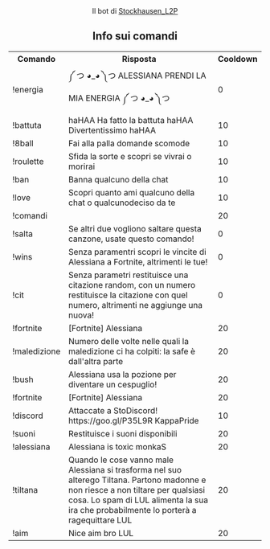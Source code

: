 <center>Il bot di <a href="https://www.twitch.tv/stockhausen_l2p/">Stockhausen_L2P</a> 

<h2>Info sui comandi</h2>
<table>
  <tr>
    <th>Comando</th>
    <th>Risposta</th>
    <th>Cooldown</th>
  </tr>
  <tr>
    <td>!energia</td>
    <td>༼ つ ◕_◕ ༽つ ALESSIANA PRENDI LA MIA ENERGIA ༼ つ ◕_◕ ༽つ</td>
    <td>0</td>
  </tr>
  <tr>
    <td>!battuta</td>
    <td>haHAA Ha fatto la battuta haHAA Divertentissimo haHAA</td>
    <td>10</td>
  </tr>
  <tr>
    <td>!8ball</td>
    <td>Fai alla palla domande scomode</td>
    <td>10</td>
  </tr>
  <tr>
    <td>!roulette</td>
    <td>Sfida la sorte e scopri se vivrai o morirai</td>
    <td>10</td>
  </tr>
  <tr>
    <td>!ban</td>
    <td>Banna qualcuno della chat</td>
    <td>10</td>
  </tr>
  <tr>
    <td>!love</td>
    <td>Scopri quanto ami qualcuno della chat o qualcunodeciso da te</td>
    <td>10</td>
  </tr>
  <tr>
    <td>!comandi</td>
    <td></td>
    <td>20</td>
  </tr>
  <tr>
    <td>!salta</td>
    <td>Se altri due vogliono saltare questa canzone, usate questo comando!</td>
    <td>0</td>
  </tr>
  <tr>
    <td>!wins</td>
    <td>Senza paramentri scopri le vincite di Alessiana a Fortnite, altrimenti le tue!</td>
    <td>0</td>
  </tr>
  <tr>
    <td>!cit</td>
    <td>Senza parametri restituisce una citazione random, con un numero restituisce la citazione con quel numero, altrimenti ne aggiunge una nuova!</td>
    <td>0</td>
  </tr>
  <tr>
    <td>!fortnite</td>
    <td>[Fortnite] Alessiana</td>
    <td>20</td>
  </tr>
  <tr>
    <td>!maledizione</td>
    <td>Numero delle volte nelle quali la maledizione ci ha colpiti: la safe è dall'altra parte</td>
    <td>20</td>
  </tr>
  <tr>
    <td>!bush</td>
    <td>Alessiana usa la pozione per diventare un cespuglio!</td>
    <td>20</td>
  </tr>
  <tr>
    <td>!fortnite</td>
    <td>[Fortnite] Alessiana</td>
    <td>20</td>
  </tr>
  <tr>
    <td>!discord</td>
    <td>Attaccate a StoDiscord! https://goo.gl/P35L9R KappaPride</td>
    <td>10</td>
  </tr>
   <tr>
    <td>!suoni</td>
    <td>Restituisce i suoni disponibili</td>
    <td>20</td>
  </tr>
  <tr>
    <td>!alessiana</td>
    <td>Alessiana is toxic monkaS</td>
    <td>20</td>
  </tr>
  <tr>
    <td>!tiltana</td>
    <td>Quando le cose vanno male Alessiana si trasforma nel suo alterego Tiltana. Partono madonne e non riesce a non tiltare per qualsiasi cosa. Lo spam di LUL alimenta la sua ira che probabilmente lo porterà a ragequittare LUL</td>
    <td>20</td>
  </tr>
  <tr>
    <td>!aim</td>
    <td>Nice aim bro LUL</td>
    <td>20</td>
  </tr>
</table>
</center>
